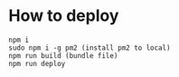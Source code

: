 # How to deploy

```
npm i
sudo npm i -g pm2 (install pm2 to local)
npm run build (bundle file)
npm run deploy
```
